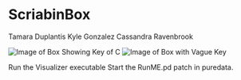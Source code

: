 # ScriabinBox

Tamara Duplantis
Kyle Gonzalez
Cassandra Ravenbrook

![Image of Box Showing Key of C](https://github.com/Townclock/ScriabinBox/blob/main/images/keyC.png)
![Image of Box with Vague Key](https://github.com/Townclock/ScriabinBox/blob/main/images/noKey.png)

Run the Visualizer executable
Start the RunME.pd patch in puredata.

